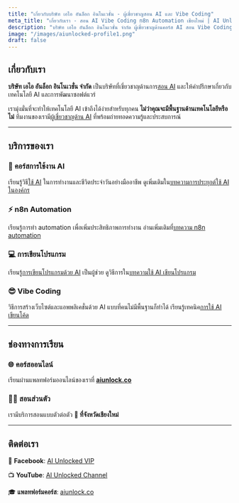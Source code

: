 ```yaml
---
title: "เกี่ยวกับบริษัท เอไอ อันล็อก อินโนเวชั่น - ผู้เชี่ยวชาญสอน AI และ Vibe Coding"
meta_title: "เกี่ยวกับเรา - สอน AI Vibe Coding n8n Automation เชียงใหม่ | AI Unlocked"
description: "บริษัท เอไอ อันล็อก อินโนเวชั่น จำกัด ผู้เชี่ยวชาญด้านคอร์ส AI สอน Vibe Coding n8n automation ใช้ AI เขียนโปรแกรม ออนไลน์และออนไซต์ที่เชียงใหม่"
image: "/images/aiunlocked-profile1.png"
draft: false
---
```


## เกี่ยวกับเรา

**บริษัท เอไอ อันล็อก อินโนเวชั่น จำกัด** เป็นบริษัทที่เชี่ยวชาญด้านการ[สอน AI](/authors) และให้คำปรึกษาเกี่ยวกับเทคโนโลยี AI และการพัฒนาซอฟต์แวร์

เรามุ่งมั่นที่จะทำให้เทคโนโลยี AI เข้าถึงได้ง่ายสำหรับทุกคน **ไม่ว่าคุณจะมีพื้นฐานด้านเทคโนโลยีหรือไม่** ทีมงานของเรามี[ผู้เชี่ยวชาญด้าน AI](/authors) ที่พร้อมถ่ายทอดความรู้และประสบการณ์

---

## บริการของเรา

### 🤖 คอร์สการใช้งาน AI
เรียนรู้วิธี[ใช้ AI](/blog/ai-in-organization) ในการทำงานและชีวิตประจำวันอย่างมืออาชีพ ดูเพิ่มเติมใน[บทความการประยุกต์ใช้ AI ในองค์กร](/blog/ai-in-organization)

### ⚡ n8n Automation
เรียนรู้การทำ automation เพื่อเพิ่มประสิทธิภาพการทำงาน อ่านเพิ่มเติมที่[บทความ n8n automation](/blog/n8n-automation-introduction)

### 💻 การเขียนโปรแกรม
เรียนรู้[การเขียนโปรแกรมด้วย AI](/blog/ai-coding-programming) เป็นผู้ช่วย ดูวิธีการใน[บทความใช้ AI เขียนโปรแกรม](/blog/ai-coding-programming)

### 😎 Vibe Coding
วิธีการสร้างเว็บไซต์และแอพพลิเคชั่นด้วย AI แบบที่คนไม่มีพื้นฐานก็ทำได้ เรียนรู้เทคนิค[การใช้ AI เขียนโค้ด](/blog/ai-coding-programming)

---

## ช่องทางการเรียน

### 🌐 คอร์สออนไลน์
เรียนผ่านแพลทฟอร์มออนไลน์ของเราที่ **[aiunlock.co](https://aiunlock.co/)**

### 👨‍🏫 สอนส่วนตัว
เรามีบริการสอนแบบตัวต่อตัว **📍 ที่จังหวัดเชียงใหม่**

---

## ติดต่อเรา

📘 **Facebook**: [AI Unlocked VIP](https://www.facebook.com/aiunlockedvip)

📺 **YouTube**: [AI Unlocked Channel](https://www.youtube.com/@AIUnlocked168)

🎓 **แพลทฟอร์มคอร์ส**: [aiunlock.co](https://aiunlock.co/)
